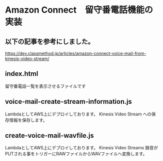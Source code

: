 # Amazon Connect　留守番電話機能の実装

## 以下の記事を参考にしました。
https://dev.classmethod.jp/articles/amazon-connect-voice-mail-from-kinesis-video-stream/

## index.html
留守番電話一覧を表示させるファイルです

## voice-mail-create-stream-information.js
LambdaとしてAWS上にデプロイしております。
Kinesis Video Stream への保存情報を保存します。

## create-voice-mail-wavfile.js
LambdaとしてAWS上にデプロイしております。
Kinesis Video Streams 録音がPUTされる事をトリガーにRAWファイルからWAVファイルへ変換します。
